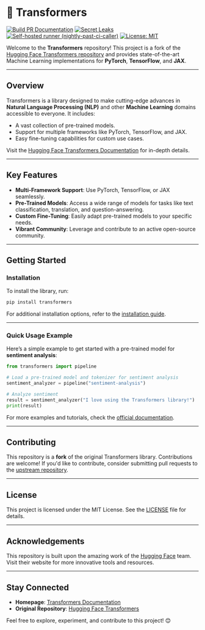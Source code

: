 # 🤗 Transformers

[![Build PR Documentation](https://github.com/nodoubtz/transformers/actions/workflows/build_pr_documentation.yml/badge.svg?branch=main)](https://github.com/nodoubtz/transformers/actions/workflows/build_pr_documentation.yml)
[![Secret Leaks](https://github.com/nodoubtz/transformers/actions/workflows/trufflehog.yml/badge.svg)](https://github.com/nodoubtz/transformers/actions/workflows/trufflehog.yml)
[![Self-hosted runner (nightly-past-ci-caller)](https://github.com/nodoubtz/transformers/actions/workflows/self-nightly-past-ci-caller.yml/badge.svg)](https://github.com/nodoubtz/transformers/actions/workflows/self-nightly-past-ci-caller.yml)
[![License: MIT](https://img.shields.io/badge/License-MIT-yellow.svg)](https://opensource.org/licenses/MIT)

Welcome to the **Transformers** repository! This project is a fork of the [Hugging Face Transformers repository](https://github.com/huggingface/transformers) and provides state-of-the-art Machine Learning implementations for **PyTorch**, **TensorFlow**, and **JAX**.

---

## Overview

Transformers is a library designed to make cutting-edge advances in **Natural Language Processing (NLP)** and other **Machine Learning** domains accessible to everyone. It includes:
- A vast collection of pre-trained models.
- Support for multiple frameworks like PyTorch, TensorFlow, and JAX.
- Easy fine-tuning capabilities for custom use cases.

Visit the [Hugging Face Transformers Documentation](https://huggingface.co/transformers) for in-depth details.

---

## Key Features

- **Multi-Framework Support**: Use PyTorch, TensorFlow, or JAX seamlessly.
- **Pre-Trained Models**: Access a wide range of models for tasks like text classification, translation, and question-answering.
- **Custom Fine-Tuning**: Easily adapt pre-trained models to your specific needs.
- **Vibrant Community**: Leverage and contribute to an active open-source community.

---

## Getting Started

### Installation

To install the library, run:
```bash
pip install transformers
```

For additional installation options, refer to the [installation guide](https://huggingface.co/transformers/installation.html).

---

### Quick Usage Example

Here’s a simple example to get started with a pre-trained model for **sentiment analysis**:
```python
from transformers import pipeline

# Load a pre-trained model and tokenizer for sentiment analysis
sentiment_analyzer = pipeline("sentiment-analysis")

# Analyze sentiment
result = sentiment_analyzer("I love using the Transformers library!")
print(result)
```

For more examples and tutorials, check the [official documentation](https://huggingface.co/transformers).

---

## Contributing

This repository is a **fork** of the original Transformers library. Contributions are welcome! If you'd like to contribute, consider submitting pull requests to the [upstream repository](https://github.com/huggingface/transformers).

---

## License

This project is licensed under the MIT License. See the [LICENSE](LICENSE) file for details.

---

## Acknowledgements

This repository is built upon the amazing work of the [Hugging Face](https://huggingface.co/) team. Visit their website for more innovative tools and resources.

---

## Stay Connected

- **Homepage**: [Transformers Documentation](https://huggingface.co/transformers)
- **Original Repository**: [Hugging Face Transformers](https://github.com/huggingface/transformers)

Feel free to explore, experiment, and contribute to this project! 😊
